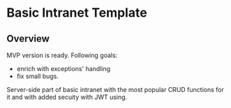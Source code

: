 # Basic Intranet Template

## Overview
MVP version is ready. Following goals: 
- enrich with exceptions' handling
- fix small bugs.

Server-side part of basic intranet with the most popular CRUD functions for it and with added secuity with JWT using.


